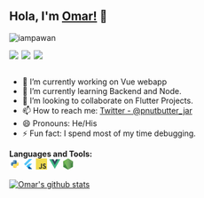 ## Hola, I'm [Omar!](https://omars.live) 👋

<p align="left"> <img src="https://komarev.com/ghpvc/?username=omar1024&label=Views&color=blue&style=plastic" alt="iampawan" /> </p>

<a href="https://twitter.com/pnutbutter_jar">
  <img align="left" width="22px" src="https://cdn.jsdelivr.net/npm/simple-icons@v3/icons/twitter.svg" />
</a>
<a href="https://linkedin.com/in/omar1024">
  <img align="left" width="22px" src="https://cdn.jsdelivr.net/npm/simple-icons@v3/icons/linkedin.svg" />
</a>
<a href="https://instagram.com/peanetbutter.jar/">
  <img align="left" width="22px" src="https://cdn.jsdelivr.net/npm/simple-icons@v3/icons/instagram.svg" />
</a>

<br/>
<br/>



- 🔭 I’m currently working on Vue webapp
- 🌱 I’m currently learning Backend and Node.
- 👯 I’m looking to collaborate on Flutter Projects.
- 📫 How to reach me: [Twitter - @pnutbutter_jar](https://twitter.com/pnutbutter_jar)
- 😄 Pronouns: He/His
- ⚡ Fun fact: I spend most of my time debugging.


**Languages and Tools:**  
<code><img height="20" src="https://raw.githubusercontent.com/github/explore/80688e429a7d4ef2fca1e82350fe8e3517d3494d/topics/python/python.png"></code>
<code><img height="20" src="https://raw.githubusercontent.com/github/explore/80688e429a7d4ef2fca1e82350fe8e3517d3494d/topics/flutter/flutter.png"></code>
<code><img height="20" src="https://raw.githubusercontent.com/github/explore/80688e429a7d4ef2fca1e82350fe8e3517d3494d/topics/javascript/javascript.png"></code>
<code><img height="20" src="https://raw.githubusercontent.com/github/explore/80688e429a7d4ef2fca1e82350fe8e3517d3494d/topics/vue/vue.png"></code>
<code><img height="20" src="https://raw.githubusercontent.com/github/explore/80688e429a7d4ef2fca1e82350fe8e3517d3494d/topics/nodejs/nodejs.png"></code>    

<a href="https://github.com/omar1024">
 <img align="center" src="https://github-readme-stats.vercel.app/api?username=omar1024&show_icons=true&theme=light&line_height=27" alt="Omar's github stats"/>
</a>
